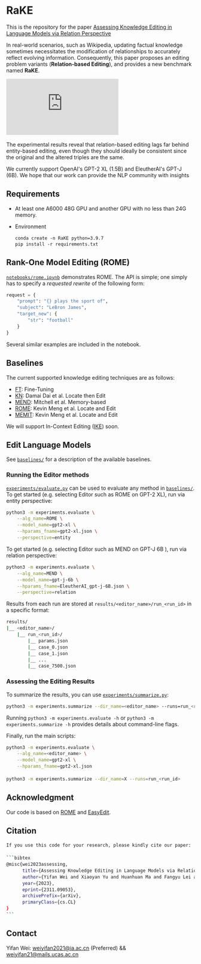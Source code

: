 # RaKE

This is the repository for the paper [Assessing Knowledge Editing in Language Models via Relation Perspective](https://arxiv.org/abs/2311.09053)

In real-world scenarios, such as Wikipedia, updating factual knowledge sometimes necessitates the modification of relationships to accurately reflect evolving information.
Consequently, this paper proposes an editing problem variants (**Relation-based Editing**), and provides a new benchmark named **RaKE**.

![Image text](https://github.com/weiyifan1023/RaKE/blob/main/example.pdf)

The experimental results reveal that relation-based editing lags far behind entity-based editing, even though they should ideally be consistent since the original and the altered triples are the same. 

We currently support OpenAI's GPT-2 XL (1.5B) and EleutherAI's GPT-J (6B).  We hope that our work can provide the NLP community with insights



## Requirements

- At least one A6000 48G GPU and another GPU with no less than 24G memory.

- Environment

  ```
  conda create -n RaKE python=3.9.7
  pip install -r requirements.txt
  ```


## Rank-One Model Editing (ROME)

<!-- We provide a simple interactive notebook demonstrating ROME. -->

<!-- ### Second-Moment Key Statistics

**warning this is probably wrong; fixing later.**

First, key statistics must be collected. The `rome` package contains a `layer_stats` module for computing and caching key statistics. See [rome/layer_stats.py](rome/layer_stats.py) for additional flags, but the basic logic can be executed with the following commands:

GPT-2 XL:
```bash
python -m rome.layer_stats --layer_num=17 --model_name=gpt2-xl
```

GPT-J:
```bash
python -m rome.layer_stats --layer_num=10 --model_name=EleutherAI/gpt-j-6B
```

### ROME Model Rewriting -->

[`notebooks/rome.ipynb`](notebooks/rome.ipynb) demonstrates ROME. The API is simple; one simply has to specify a *requested rewrite* of the following form:

```python
request = {
    "prompt": "{} plays the sport of",
    "subject": "LeBron James",
    "target_new": {
        "str": "football"
    }
}
```

Several similar examples are included in the notebook.

## Baselines

The current supported knowledge editing techniques are as follows:

- [FT](https://github.com/kmeng01/rome): Fine-Tuning 
- [KN](https://github.com/Hunter-DDM/knowledge-neurons): Damai Dai et al. Locate then Edit
- [MEND](https://github.com/eric-mitchell/mend): Mitchell et al. Memory-based
- [ROME](https://github.com/kmeng01/rome): Kevin Meng et al. Locate and Edit
- [MEMIT](https://github.com/kmeng01/memit): Kevin Meng et al. Locate and Edit

We will support In-Context Editing ([IKE](https://github.com/Zce1112zslx/IKE)) soon.

## Edit Language Models

See [`baselines/`](baselines/) for a description of the available baselines.

### Running the Editor methods

[`experiments/evaluate.py`](experiments/evaluate.py) can be used to evaluate any method in [`baselines/`](baselines/).
To get started (e.g. selecting Editor such as ROME on GPT-2 XL), run via entity perspective:

```bash
python3 -m experiments.evaluate \
    --alg_name=ROME \
    --model_name=gpt2-xl \
    --hparams_fname=gpt2-xl.json \
    --perspective=entity
```

To get started (e.g. selecting Editor such as MEND on GPT-J 6B ), run via relation perspective:

```bash
python3 -m experiments.evaluate \
    --alg_name=MEND \
    --model_name=gpt-j-6b \
    --hparams_fname=EleutherAI_gpt-j-6B.json \
    --perspective=relation
```



Results from each run are stored at `results/<editor_name>/run_<run_id>` in a specific format:

```bash
results/
|__ <editor_name>/
    |__ run_<run_id>/
        |__ params.json
        |__ case_0.json
        |__ case_1.json
        |__ ...
        |__ case_7500.json
```

### Assessing the Editing Results

To summarize the results, you can use [`experiments/summarize.py`](experiments/summarize.py):

```bash
python3 -m experiments.summarize --dir_name=<editor_name> --runs=run_<run_id>
```

Running `python3 -m experiments.evaluate -h` or `python3 -m experiments.summarize -h` provides details about command-line flags.

Finally, run the main scripts:
```bash
python3 -m experiments.evaluate \
    --alg_name=<editor_name> \
    --model_name=gpt2-xl \
    --hparams_fname=gpt2-xl.json

python3 -m experiments.summarize --dir_name=X --runs=run_<run_id>
```

## Acknowledgment

Our code is based on [ROME](https://github.com/kmeng01/rome) and [EasyEdit](https://github.com/zjunlp/EasyEdit.git).

## Citation

```bash
If you use this code for your research, please kindly cite our paper:

​```bibtex
@misc{wei2023assessing,
      title={Assessing Knowledge Editing in Language Models via Relation Perspective}, 
      author={Yifan Wei and Xiaoyan Yu and Huanhuan Ma and Fangyu Lei and Yixuan Weng and Ran Song and Kang Liu},
      year={2023},
      eprint={2311.09053},
      archivePrefix={arXiv},
      primaryClass={cs.CL}
}
​```
```

## Contact

Yifan Wei: weiyifan2021@ia.ac.cn (Preferred)  &&  weiyifan21@mails.ucas.ac.cn 

